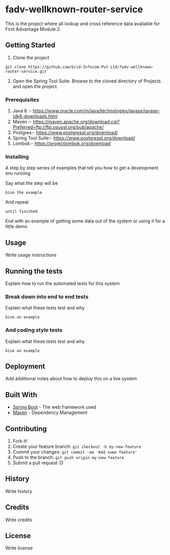 # fadv-wellknown-router-service

This is the project where all lookup and cross reference data available for First Advantage Module 2.  

## Getting Started

1. Clone the project 
```
git clone https://github.com/Grid-Infocom-Pvt-Ltd/fadv-wellknown-router-service.git
```
2. Open the Spring Tool Suite. Browse to the cloned directory of Projects and open the project.

### Prerequisites

1. Java 8 :- https://www.oracle.com/in/java/technologies/javase/javase-jdk8-downloads.html
2. Maven :- https://maven.apache.org/download.cgi?Preferred=ftp://ftp.osuosl.org/pub/apache/
3. Postgres:- https://www.postgresql.org/download/
4. Spring Tool Suite:- https://www.postgresql.org/download/
5. Lombok:- https://projectlombok.org/download

### Installing

A step by step series of examples that tell you how to get a development env running

Say what the step will be

```
Give the example
```

And repeat

```
until finished
```

End with an example of getting some data out of the system or using it for a little demo

## Usage

Write usage instructions


## Running the tests

Explain how to run the automated tests for this system

### Break down into end to end tests

Explain what these tests test and why

```
Give an example
```

### And coding style tests

Explain what these tests test and why

```
Give an example
```

## Deployment

Add additional notes about how to deploy this on a live system

## Built With

* [Spring Boot](https://spring.io/projects/spring-boot) - The web framework used
* [Maven](https://maven.apache.org/) - Dependency Management

## Contributing

1. Fork it!
2. Create your feature branch: `git checkout -b my-new-feature`
3. Commit your changes: `git commit -am 'Add some feature'`
4. Push to the branch: `git push origin my-new-feature`
5. Submit a pull request :D

## History

Write history

## Credits

Write credits

## License

Write license

